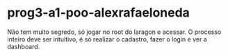 # prog3-a1-poo-alexrafaeloneda

Não tem muito segredo, só jogar no root do laragon e acessar. O processo inteiro deve ser intuitivo, é só realizar o cadastro, fazer o login e ver a dashboard.
